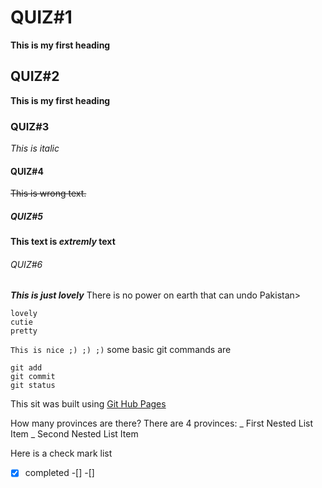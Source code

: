 # QUIZ#1
**This is my first heading**
## QUIZ#2
__This is my first heading__
### QUIZ#3
*This is italic*
#### QUIZ#4
~~This is wrong text.~~
##### QUIZ#5
**This text is _extremly_ text**
###### QUIZ#6
***This is just lovely***
There is no power on earth that can undo Pakistan>
```
lovely
cutie
pretty
```
`
  This is nice ;) ;) ;)
`
some basic git commands are
```
git add
git commit
git status
```

This sit was built using [Git Hub Pages](https://pages.github.com/)

How many provinces are there?
There are 4 provinces:
_ First Nested List Item
_ Second Nested List Item



Here is a check mark list
-[x] completed
-[] 
-[]
